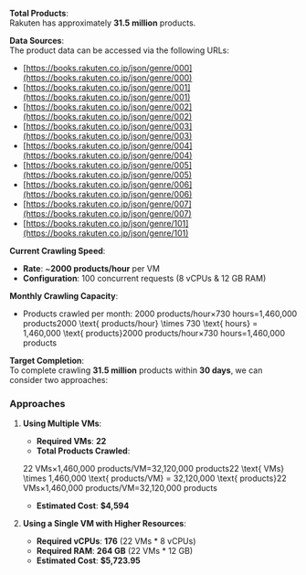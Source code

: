 **Total Products**:  
Rakuten has approximately **31.5 million** products.

**Data Sources**:  
The product data can be accessed via the following URLs:

-   [https://books.rakuten.co.jp/json/genre/000](https://books.rakuten.co.jp/json/genre/000)
-   [https://books.rakuten.co.jp/json/genre/001](https://books.rakuten.co.jp/json/genre/001)
-   [https://books.rakuten.co.jp/json/genre/002](https://books.rakuten.co.jp/json/genre/002)
-   [https://books.rakuten.co.jp/json/genre/003](https://books.rakuten.co.jp/json/genre/003)
-   [https://books.rakuten.co.jp/json/genre/004](https://books.rakuten.co.jp/json/genre/004)
-   [https://books.rakuten.co.jp/json/genre/005](https://books.rakuten.co.jp/json/genre/005)
-   [https://books.rakuten.co.jp/json/genre/006](https://books.rakuten.co.jp/json/genre/006)
-   [https://books.rakuten.co.jp/json/genre/007](https://books.rakuten.co.jp/json/genre/007)
-   [https://books.rakuten.co.jp/json/genre/101](https://books.rakuten.co.jp/json/genre/101)

**Current Crawling Speed**:

-   **Rate**: ~**2000 products/hour** per VM
-   **Configuration**: 100 concurrent requests (8 vCPUs & 12 GB RAM)

**Monthly Crawling Capacity**:

-   Products crawled per month: 2000 products/hour×730 hours=1,460,000 products2000 \text{ products/hour} \times 730 \text{ hours} = 1,460,000 \text{ products}2000 products/hour×730 hours=1,460,000 products

**Target Completion**:  
To complete crawling **31.5 million** products within **30 days**, we can consider two approaches:

### **Approaches**

1.  **Using Multiple VMs**:

    -   **Required VMs**: **22**
    -   **Total Products Crawled**:

    22 VMs×1,460,000 products/VM=32,120,000 products22 \text{ VMs} \times 1,460,000 \text{ products/VM} = 32,120,000 \text{ products}22 VMs×1,460,000 products/VM=32,120,000 products
    -   **Estimated Cost**: **$4,594**
2.  **Using a Single VM with Higher Resources**:

    -   **Required vCPUs**: **176** (22 VMs * 8 vCPUs)
    -   **Required RAM**: **264 GB** (22 VMs * 12 GB)
    -   **Estimated Cost**: **$5,723.95**